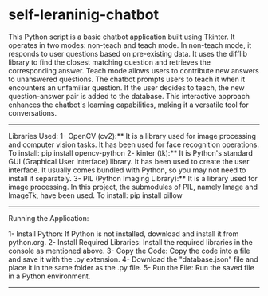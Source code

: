 # self-leraninig-chatbot
This Python script is a basic chatbot application built using Tkinter. It operates in two modes: non-teach and teach mode. In non-teach mode, it responds to user questions based on pre-existing data. It uses the difflib library to find the closest matching question and retrieves the corresponding answer. Teach mode allows users to contribute new answers to unanswered questions. The chatbot prompts users to teach it when it encounters an unfamiliar question. If the user decides to teach, the new question-answer pair is added to the database. This interactive approach enhances the chatbot's learning capabilities, making it a versatile tool for conversations.

*************************************************************
Libraries Used:
1- OpenCV (cv2):** It is a library used for image processing and computer vision tasks. It has been used for face recognition operations. To install: pip install opencv-python
2- kinter (tk):** It is Python's standard GUI (Graphical User Interface) library. It has been used to create the user interface. It usually comes bundled with Python, so you may not need to install it separately.
3- PIL (Python Imaging Library):** It is a library used for image processing. In this project, the submodules of PIL, namely Image and ImageTk, have been used. To install: pip install pillow

*************************************************************
Running the Application:

1- Install Python: If Python is not installed, download and install it from python.org. 
2- Install Required Libraries: Install the required libraries in the console as mentioned above.
3- Copy the Code: Copy the code into a file and save it with the .py extension.
4- Download the "database.json" file and place it in the same folder as the .py file.
5- Run the File: Run the saved file in a Python environment.

*************************************************************
